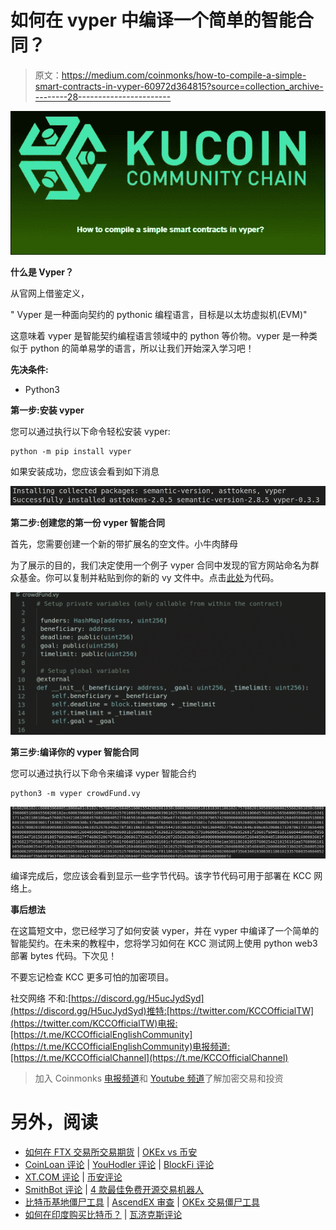 # 如何在 vyper 中编译一个简单的智能合同？

> 原文：<https://medium.com/coinmonks/how-to-compile-a-simple-smart-contracts-in-vyper-60972d364815?source=collection_archive---------28----------------------->

![](img/674bf6f1d650e42bc0382cb0b187e928.png)

**什么是 Vyper？**

从官网上借鉴定义，

" Vyper 是一种面向契约的 pythonic 编程语言，目标是以太坊虚拟机(EVM)"

这意味着 vyper 是智能契约编程语言领域中的 python 等价物。vyper 是一种类似于 python 的简单易学的语言，所以让我们开始深入学习吧！

**先决条件:**

*   Python3

**第一步:安装 vyper**

您可以通过执行以下命令轻松安装 vyper:

```
python -m pip install vyper
```

如果安装成功，您应该会看到如下消息

![](img/952267ab3d44be0ceaa47d63343e37fc.png)

**第二步:创建您的第一份 vyper 智能合同**

首先，您需要创建一个新的带扩展名的空文件。小牛肉酵母

为了展示的目的，我们决定使用一个例子 vyper 合同中发现的官方网站命名为群众基金。你可以复制并粘贴到你的新的 vy 文件中。点击[此处](https://vyper.readthedocs.io/en/latest/vyper-by-example.html#crowdfund)为代码。

![](img/cf6fa46b64276414e8b1be8e5c63d989.png)

**第三步:编译你的 vyper 智能合同**

您可以通过执行以下命令来编译 vyper 智能合约

```
python3 -m vyper crowdFund.vy
```

![](img/78e526fd162a7cc8c85d7d16cd5836c8.png)

编译完成后，您应该会看到显示一些字节代码。该字节代码可用于部署在 KCC 网络上。

**事后想法**

在这篇短文中，您已经学习了如何安装 vyper，并在 vyper 中编译了一个简单的智能契约。在未来的教程中，您将学习如何在 KCC 测试网上使用 python web3 部署 bytes 代码。下次见！

不要忘记检查 KCC 更多可怕的加密项目。

社交网络
不和:[https://discord.gg/H5ucJydSyd](https://discord.gg/H5ucJydSyd)推特:[https://twitter.com/KCCOfficialTW](https://twitter.com/KCCOfficialTW)电报:[https://t.me/KCCOfficialEnglishCommunity](https://t.me/KCCOfficialEnglishCommunity)电报频道:[https://t.me/KCCOfficialChannel](https://t.me/KCCOfficialChannel)

> 加入 Coinmonks [电报频道](https://t.me/coincodecap)和 [Youtube 频道](https://www.youtube.com/c/coinmonks/videos)了解加密交易和投资

# 另外，阅读

*   [如何在 FTX 交易所交易期货](https://coincodecap.com/ftx-futures-trading) | [OKEx vs 币安](https://coincodecap.com/okex-vs-binance)
*   [CoinLoan 评论](https://coincodecap.com/coinloan-review) | [YouHodler 评论](/coinmonks/youhodler-4-easy-ways-to-make-money-98969b9689f2) | [BlockFi 评论](https://coincodecap.com/blockfi-review)
*   [XT.COM 评论](https://coincodecap.com/profittradingapp-for-binance) | [币安评论](https://coincodecap.com/xt-com-review)
*   [SmithBot 评论](https://coincodecap.com/smithbot-review) | [4 款最佳免费开源交易机器人](https://coincodecap.com/free-open-source-trading-bots)
*   [比特币基地僵尸工具](/coinmonks/coinbase-bots-ac6359e897f3) | [AscendEX 审查](/coinmonks/ascendex-review-53e829cf75fa) | [OKEx 交易僵尸工具](/coinmonks/okex-trading-bots-234920f61e60)
*   [如何在印度购买比特币？](/coinmonks/buy-bitcoin-in-india-feb50ddfef94) | [瓦济克斯评论](/coinmonks/wazirx-review-5c811b074f5b)